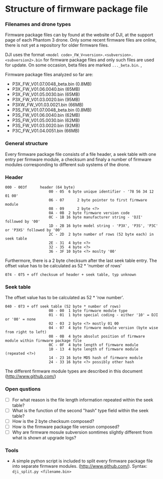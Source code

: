 # Structure of firmware package file

### Filenames and drone types

Firmware package files can by found at the website of DJI, at the support page of each Phantom 3 drone. Only some recent firmware files are online, there is not yet a repository for older firmware files. 

DJI uses the format `<model code>_FW_V<version>.<subversion>.<subversion2>.bin` for firmware package files and only such files are used for update. On some occasion, beta files are marked `..._beta.bin`. , 

Firmware package files analyzed so far are:

* P3X_FW_V01.07.0048_beta.bin (0.8MB)
* P3X_FW_V01.06.0040.bin (65MB)
* P3X_FW_V01.05.0030.bin (65MB)
* P3X_FW_V01.03.0020.bin (95MB)
* P3XW_FW_V01.03.0021.bin (66MB)
* P3S_FW_V01.07.0048_beta.bin (0.8MB)
* P3S_FW_V01.06.0040.bin (62MB)
* P3S_FW_V01.05.0030.bin (62MB)
* P3S_FW_V01.03.0020.bin (92MB)
* P3C_FW_V01.04.0051.bin (66MB)

### General structure

Every firmware package file consists of a file header, a seek table with one entry per firmware module, a checksum and finaly a number of firmware modules corresponding to different sub systems of the drone. 

### Header

```
000 - 003f		header (64 byte)
					00 - 05	 6 byte unique identifier - '78 56 34 12 01 00'
					06 - 07 	 2 byte pointer to first firmware module
					08 - 09 	 2 byte <?>
					0A - 0B	 2 byte firmware version code 
					0C - 1B	16 byte manufacturer string - 'DJI' followed by '00'
					1D - 2B	16 byte model string - 'P3X', 'P3S', 'P3C' or 'P3XS' followed by '00' 
					2C - 2D	 2 byte number of rows (52 byte each) in seek table
					2E - 31	 4 byte <?>
					32 - 35	 4 byte <?>
					36 - 3F	10 byte <?> moslty '00'
```

Furthermore, there is a 2 byte checksum after the last seek table entry. The offset value has to be calculated as 52 * 'number of rows'

```
074 - 075 + off	checksum of header + seek table, typ unknown
```

### Seek table

The offset value has to be calculated as 52 * 'row number'. 

```
040 - 073 + off	seek table (52 byte * number of rows)
					00 - 00	 1 byte firmware module type 
					01 - 01	 1 byte special coding - either '10' = DJI or '00' = none
					02 - 03	 2 byte <?> mostly 01 00
					04 - 07	 4 byte firmware module version (byte wise from right to left)
					08 - 0B	 4 byte absolut position of firmware module within firmware package file
					0C - 0F	 4 byte length of firmware module
					10 - 13	 4 byte length of firmware module (repeated <?>)
					14 - 23	16 byte MD5 hash of firmware module
					24 - 33	16 byte <?> possibly other hash
```

The different firmware module types are described in this document (http://www.github.com/)

### Open qustions

- [ ] For what reason is the file length information repeated within the seek table?
- [ ] What is the function of the second "hash" type field within the seek table?
- [ ] How is the 2 byte checksum composed?
- [ ] How is the firmware package file version composed?
- [ ] Why are firmware mosule subversion somtimes slightly different from what is shown at upgrade logs?

### Tools

* A simple python script is included to split every firmware package file into separate firmware modules. (http://www.github.com/). Syntax: `dji_split.py <filename.bin>`
